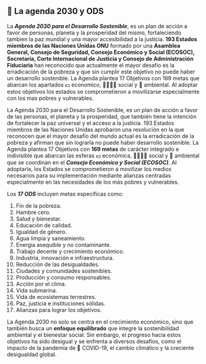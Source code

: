 ## 📆 **La agenda 2030 y ODS**

La _**Agenda 2030 para el Desarrollo Sostenible**_, es un plan de acción a favor de personas, planeta y la prosperidad del mismo, fortaleciendo tambien la paz mundial y una mayor accesibilidad a la justicia. 
**193 Estados miembros de las Naciones Unidas ONU** formado por una **Asamblea General, Consejo de Seguridad, Consejo Económico y Social (ECOSOC), Secretaría, Corte Internacional de Justicia y Consejo de Administración Fiduciaria** han reconocido que actualmente el mayor desafio es la erradicación de la pobreza y que sin cumplir este objetivo no puede haber un desarrollo sostenible.
La Agenda plantea 17 Objetivos con 169 metas que abarcan los apartados 💵 economico, 👨‍👩‍👧‍👦 social y 🌻 ambiental. Al adoptar estos objetivos los estados se comprometieron a movilizarse especialmente con los mas pobres y vulnerables.

La Agenda 2030 para el Desarrollo Sostenible, es un plan de acción a favor de las personas, el planeta y la prosperidad, que también tiene la intención de fortalecer la paz universal y el acceso a la justicia.
193 Estados miembros de las Naciones Unidas aprobaron una resolución en la que reconocen que el mayor desafío del mundo actual es la erradicación de la pobreza y afirman que sin lograrla no puede haber desarrollo sostenible.
La Agenda plantea 17 Objetivos con **169 metas** de carácter integrado e indivisible que abarcan las esferas 💵 económica, 👨‍👩‍👧‍👦 social y 🌻 ambiental que se coordinan en el _**Consejo Económico y Social (ECOSOC)**_. Al adoptarla, los Estados se comprometieron a movilizar los medios necesarios para su implementación mediante alianzas centradas especialmente en las necesidades de los más pobres y vulnerables.

Los _**17 ODS**_ incluyen metas específicas como:

1. Fin de la pobreza.
2. Hambre cero.
3. Salud y bienestar.
4. Educación de calidad.
5. Igualdad de género.
6. Agua limpia y saneamiento.
7. Energía asequible y no contaminante.
8. Trabajo decente y crecimiento económico.
9. Industria, innovación e infraestructura.
10. Reducción de las desigualdades.
11. Ciudades y comunidades sostenibles.
12. Producción y consumo responsables.
13. Acción por el clima.
14. Vida submarina.
15. Vida de ecosistemas terrestres.
16. Paz, justicia e instituciones sólidas.
17. Alianzas para lograr los objetivos.

La Agenda 2030 no solo se centra en el crecimiento económico, sino que también busca un **enfoque equilibrado** que integre la sostenibilidad ambiental y el bienestar social. Sin embargo, el progreso hacia estos objetivos ha sido desigual y se enfrenta a diversos desafíos, como el impacto de la pandemia de 🦠 COVID-19, el cambio climático y la creciente desigualdad global.
